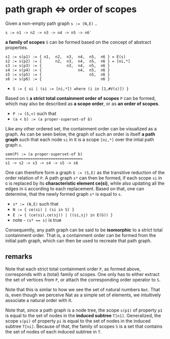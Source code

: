 
<!-- ======================================================================= -->
# path graph <=> order of scopes

Given a non-empty path graph `s := (N,E)` ..

```
s := n1 -> n2 -> n3 -> n4 -> n5 -> n6`
```

**a family of scopes** `S` can be formed
based on the concept of abstract properties.

```
s1 := s(p1) := { n1,  n2,  n3,  n4,  n5,  n6 } = E(s)
s2 := s(p2) := {      n2,  n3,  n4,  n5,  n6 } = [ni,*]
s3 := s(p3) := {           n3,  n4,  n5,  n6 }
s4 := s(p4) := {                n4,  n5,  n6 }
s5 := s(p5) := {                     n5,  n6 }
s6 := s(p6) := {                          n6 }
```

* `S := { si | (si := [ni,*]) where (i in [1,#V(s)]) }`

Based on `S` **a strict total containment order of scopes** `P` can be formed,
which may also be described as **a scope order**, or as **an order of scopes**.

* `P := (S,<)` such that
* `(a < b) := (a proper-superset-of b)`

Like any other ordered set, the containment order can be visualized as a graph.
As can be seen below, the graph of such an order is itself **a path graph** such
that each node `si` in it is a scope `[ni,*]` over the intial path graph `s`.

```
sem(P) := (a proper-superset-of b)
==================================
s1 -> s2 -> s3 -> s4 -> s5 -> s6
```

One can therefore form a graph `G := (S,E)` as the transitive reduction of
the order relation of `P`. A path graph `s*` can then be formed, if each scope
`si` in `G` is replaced by its **characteristic element ce(si)**, while also
updating all the edges in `G` according to each replacement. Based on that,
one can determine, that the newly formed graph `s*` is equal to `s`.

* `s* := (N,E)` such that
* `N := { ce(si) | (si in S) }`
* `E := { (ce(si),ce(sj)) | ((si,sj) in E(G)) }`
* note - `(s* == s)` is true

Consequently, any path graph can be said to be **isomorphic** to a strict total
containment order. That is, a containment order can be formed from the initial
path graph, which can then be used to recreate that path graph.

<!-- ======================================================================= -->
## remarks

Note that each strict total containment order `P`, as formed above, corresponds
with a (total) family of scopes. One only has to either extract the set of
vertices from `P`, or attach the corresponding order operator to `S`.

Note that this is simlar to how we see the set of natural numbers `Nat`. That
is, even though we perceive Nat as a simple set of elements, we intuitively
associate a natural order with it.

Note that, since a path graph is a node tree, the scope `s(p1)` of property `p1`
is equal to the set of nodes in the **induced subtree** `T[n1]`. Generalized,
the scope `s(pi)` of property `pi` is equal to the set of nodes in the induced
subtree `T[ni]`. Because of that, the family of scopes `S` is a set that
contains the set of nodes of each induced subtree in `T`.
